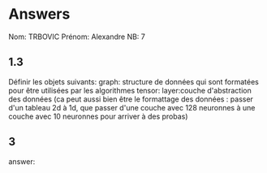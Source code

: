 # Answers

Nom: TRBOVIC
Prénom: Alexandre
NB: 7

## 1.3 
Définir les objets suivants:
graph: structure de données qui sont formatées pour être utilisées par les algorithmes
tensor:
layer:couche d'abstraction des données (ca peut aussi bien être le formattage des données : passer d'un tableau 2d à 1d, que passer d'une couche avec 128 neuronnes à une couche avec 10 neuronnes pour arriver à des probas) 

## 3
answer:
